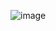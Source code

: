![image](https://user-images.githubusercontent.com/59267787/211561299-096c674e-46d0-4b22-a2ce-2d4f890df4e6.png)
